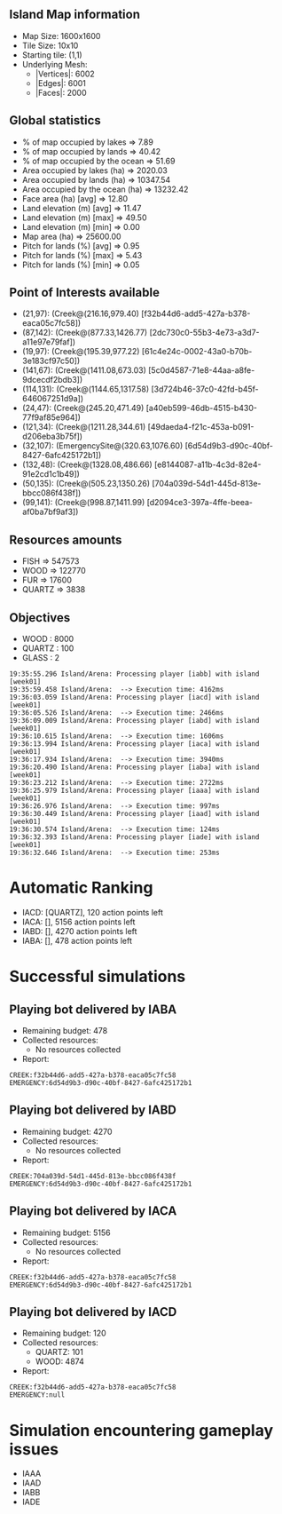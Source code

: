 ## Island Map information
  - Map Size:  1600x1600
  - Tile Size: 10x10
  - Starting tile: (1,1)
  - Underlying Mesh: 
    - |Vertices|: 6002
    - |Edges|:    6001
    - |Faces|:    2000


## Global statistics
  - % of map occupied by lakes      => 7.89
  - % of map occupied by lands      => 40.42
  - % of map occupied by the ocean  => 51.69
  - Area occupied by lakes (ha)     => 2020.03
  - Area occupied by lands (ha)     => 10347.54
  - Area occupied by the ocean (ha) => 13232.42
  - Face area (ha) [avg]            => 12.80
  - Land elevation (m) [avg]        => 11.47
  - Land elevation (m) [max]        => 49.50
  - Land elevation (m) [min]        => 0.00
  - Map area (ha)                   => 25600.00
  - Pitch for lands (%) [avg]       => 0.95
  - Pitch for lands (%) [max]       => 5.43
  - Pitch for lands (%) [min]       => 0.05


## Point of Interests available
  - (21,97): (Creek@(216.16,979.40) [f32b44d6-add5-427a-b378-eaca05c7fc58])
  - (87,142): (Creek@(877.33,1426.77) [2dc730c0-55b3-4e73-a3d7-a11e97e79faf])
  - (19,97): (Creek@(195.39,977.22) [61c4e24c-0002-43a0-b70b-3e183cf97c50])
  - (141,67): (Creek@(1411.08,673.03) [5c0d4587-71e8-44aa-a8fe-9dcecdf2bdb3])
  - (114,131): (Creek@(1144.65,1317.58) [3d724b46-37c0-42fd-b45f-646067251d9a])
  - (24,47): (Creek@(245.20,471.49) [a40eb599-46db-4515-b430-77f9af85e964])
  - (121,34): (Creek@(1211.28,344.61) [49daeda4-f21c-453a-b091-d206eba3b75f])
  - (32,107): (EmergencySite@(320.63,1076.60) [6d54d9b3-d90c-40bf-8427-6afc425172b1])
  - (132,48): (Creek@(1328.08,486.66) [e8144087-a11b-4c3d-82e4-91e2cd1c1b49])
  - (50,135): (Creek@(505.23,1350.26) [704a039d-54d1-445d-813e-bbcc086f438f])
  - (99,141): (Creek@(998.87,1411.99) [d2094ce3-397a-4ffe-beea-af0ba7bf9af3])


## Resources amounts
  - FISH       => 547573
  - WOOD       => 122770
  - FUR        => 17600
  - QUARTZ     => 3838


## Objectives
  - WOOD      : 8000
  - QUARTZ    : 100
  - GLASS     : 2


```
19:35:55.296 Island/Arena: Processing player [iabb] with island [week01]
19:35:59.458 Island/Arena:  --> Execution time: 4162ms
19:36:03.059 Island/Arena: Processing player [iacd] with island [week01]
19:36:05.526 Island/Arena:  --> Execution time: 2466ms
19:36:09.009 Island/Arena: Processing player [iabd] with island [week01]
19:36:10.615 Island/Arena:  --> Execution time: 1606ms
19:36:13.994 Island/Arena: Processing player [iaca] with island [week01]
19:36:17.934 Island/Arena:  --> Execution time: 3940ms
19:36:20.490 Island/Arena: Processing player [iaba] with island [week01]
19:36:23.212 Island/Arena:  --> Execution time: 2722ms
19:36:25.979 Island/Arena: Processing player [iaaa] with island [week01]
19:36:26.976 Island/Arena:  --> Execution time: 997ms
19:36:30.449 Island/Arena: Processing player [iaad] with island [week01]
19:36:30.574 Island/Arena:  --> Execution time: 124ms
19:36:32.393 Island/Arena: Processing player [iade] with island [week01]
19:36:32.646 Island/Arena:  --> Execution time: 253ms
```

# Automatic Ranking
  - IACD: [QUARTZ], 120 action points left
  - IACA: [], 5156 action points left
  - IABD: [], 4270 action points left
  - IABA: [], 478 action points left

# Successful simulations

## Playing bot delivered by IABA
  - Remaining budget: 478
  - Collected resources:
    - No resources collected
  - Report: 

```
CREEK:f32b44d6-add5-427a-b378-eaca05c7fc58
EMERGENCY:6d54d9b3-d90c-40bf-8427-6afc425172b1
```

## Playing bot delivered by IABD
  - Remaining budget: 4270
  - Collected resources:
    - No resources collected
  - Report: 

```
CREEK:704a039d-54d1-445d-813e-bbcc086f438f
EMERGENCY:6d54d9b3-d90c-40bf-8427-6afc425172b1
```

## Playing bot delivered by IACA
  - Remaining budget: 5156
  - Collected resources:
    - No resources collected
  - Report: 

```
CREEK:f32b44d6-add5-427a-b378-eaca05c7fc58
EMERGENCY:6d54d9b3-d90c-40bf-8427-6afc425172b1
```

## Playing bot delivered by IACD
  - Remaining budget: 120
  - Collected resources:
    - QUARTZ: 101
    - WOOD: 4874
  - Report: 

```
CREEK:f32b44d6-add5-427a-b378-eaca05c7fc58
EMERGENCY:null
```

# Simulation encountering gameplay issues 

  - IAAA
  - IAAD
  - IABB
  - IADE